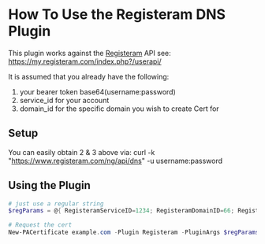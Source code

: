 # How To Use the Registeram DNS Plugin

This plugin works against the [Registeram](https://Registeram.com/) API see: https://my.registeram.com/index.php?/userapi/

It is assumed that you already have the following:

1.  your bearer token base64(username:password)
2.  service_id for your account
3.  domain_id for the specific domain you wish to create Cert for

## Setup

You can easily obtain 2 & 3 above via: curl -k "https://www.registeram.com/ng/api/dns" -u username:password

## Using the Plugin

```powershell
# just use a regular string
$regParams = @{ RegisteramServiceID=1234; RegisteramDomainID=66; RegisteramAuthHash='am9obnNub3c6aXMtYS1kdW1iLWR1ZGU=' }

# Request the cert
New-PACertificate example.com -Plugin Registeram -PluginArgs $regParams
```
